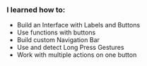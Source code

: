 ### I learned how to:

- Build an Interface with Labels and Buttons
- Use functions with buttons
- Build custom Navigation Bar
- Use and detect Long Press Gestures
- Work with multiple actions on one button


